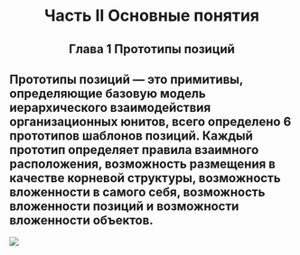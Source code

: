 <h1 align="center"> Часть II Основные понятия</h1 align="center">
<h2 align="center"> Глава 1 Прототипы позиций</h2 align="center">

**Прототипы позиций** — это примитивы, определяющие базовую модель иерархического взаимодействия организационных юнитов, всего определено 6 прототипов шаблонов позиций. Каждый прототип определяет правила взаимного расположения, возможность размещения в качестве корневой структуры, возможность вложенности в самого себя, возможность вложенности позиций и возможности вложенности объектов. 
------------------------

![](https://github.com/firstDismay/Conception-Builder/blob/main/resources/screenshots/proto_list.png?raw=true)



